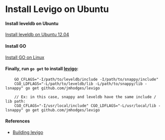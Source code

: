# Install Levigo on Ubuntu

#### Install leveldb on Ubuntu

[Install leveldb on Ubuntu 12.04](https://github.com/northbright/Notes/blob/master/leveldb/install-leveldb-on-ubuntu-12.04.md)

#### Install GO
[Install GO on Linux](https://github.com/northbright/Notes/blob/master/Golang/Install/Install_GO_on_Linux.md)

#### Finally, run `go get` to install [levigo](https://github.com/jmhodges/levigo):  

        GO_CFLAGS="-I/path/to/leveldb/include -I/path/to/snappy/include"
        CGO_LDFLAGS="-L/path/to/leveldb/lib -L/path/to/snappy/lib -lsnappy" go get github.com/jmhodges/levigo

        // Ex: in this case, snappy and leveldb have the same include / lib path:
        CGO_CFLAGS="-I/usr/local/include" CGO_LDFLAGS="-L/usr/local/lib -lsnappy" go get github.com/jmhodges/levigo

#### References
* [Building levigo](https://github.com/jmhodges/levigo#building)

        
